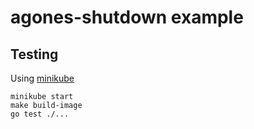 # agones-shutdown example

## Testing

Using [minikube](https://agones.dev/site/docs/installation/creating-cluster/minikube/)

```
minikube start
make build-image
go test ./...
```
